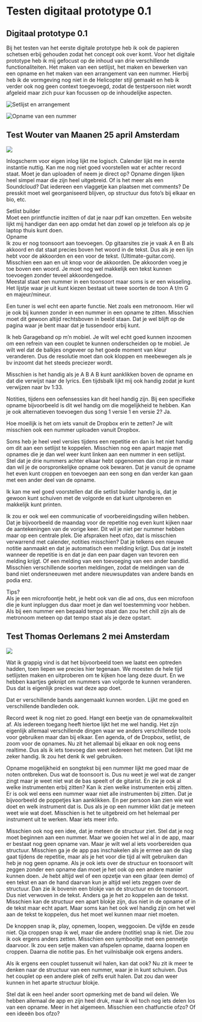 # Testen digitaal prototype 0.1

## Digitaal prototype 0.1

Bij het testen van het eerste digitale prototype heb ik ook de papieren schetsen erbij gehouden zodat het concept ook over komt. Voor het digitale prototype heb ik mij gefocust op de inhoud van drie verschillende functionaliteiten. Het maken van een setlijst, het maken en bewerken van een opname en het maken van een arrangement van een nummer. Hierbij heb ik de vormgeving nog niet in de Helicopter stijl gemaakt en heb ik verder ook nog geen context toegevoegd, zodat de testpersoon niet wordt afgeleid maar zich puur kan focussen op de inhoudelijke aspecten.

![Setlijst en arrangement](../.gitbook/assets/prototype-0.1-eerste-schermen.jpg)

![Opname van een nummer](../.gitbook/assets/prototype-0.1-tweede-scherm.jpg)



## Test Wouter van Maanen 25 april Amsterdam

![](../.gitbook/assets/img_5332.JPG)

Inlogscherm voor eigen inlog lijkt me logisch. Calender lijkt me in eerste instantie nuttig. Kan me nog niet goed voorstellen wat er achter record staat. Moet je dan uploaden of neem je direct op? Opname dingen lijken heel simpel maar die zijn heel uitgebreid. Of is het meer als een Soundcloud? Dat iedereen een vlaggetje kan plaatsen met comments? De presskit moet wel georganiseerd blijven, op structuur dus foto’s bij elkaar en bio, etc.  
  
Setlist builder   
Moet een printfunctie inzitten of dat je naar pdf kan omzetten. Een website lijkt mij handiger dan een app omdat het dan zowel op je telefoon als op je laptop thuis kunt doen.  
Opname  
Ik zou er nog toonsoort aan toevoegen. Op gitaarsites zie je vaak A en B als akkoord en dat staat precies boven het woord in de tekst. Dus als je een lijn hebt voor de akkoorden en een voor de tekst. \(Ultimate-guitar.com\). Misschien een aan en uit knop voor de akkoorden. De akkoorden voeg je toe boven een woord. Je moet nog wel makkelijk een tekst kunnen toevoegen zonder teveel akkoordengedoe.  
Meestal staat een nummer in een toonsoort maar soms is er een wisseling. Het lijstje waar je uit kunt kiezen bestaat uit twee soorten de toon A t/m G en majeur/mineur.

Een tuner is wel echt een aparte functie. Net zoals een metronoom. Hier wil je ook bij kunnen zonder in een nummer in een opname te zitten. Misschien moet dit gewoon altijd rechtsboven in beeld staan. Dat je wel blijft op de pagina waar je bent maar dat je tussendoor erbij kunt.

Ik heb Garageband op m’n mobiel. Je wilt wel echt goed kunnen inzoomen om een refrein van een couplet te kunnen onderscheiden op te mobiel. Je wilt wel dat de balkjes ongeveer op het goede moment van kleur veranderen. Dus de resolutie moet dan ook kloppen en meebewegen als je bv inzoomt dat het steeds preciezer wordt.

Misschien is het handig als je A B A B kunt aanklikken boven de opname en dat die verwijst naar de lyrics. Een tijdsbalk lijkt mij ook handig zodat je kunt verwijzen naar bv 1:33.

Notities, tijdens een oefensessies kan dit heel handig zijn. Bij een specifieke opname bijvoorbeeld is dit wel handig om die mogelijkheid te hebben. Kan je ook alternatieven toevoegen dus song 1 versie 1 en versie 2? Ja.

Hoe moeilijk is het om iets vanuit de Dropbox erin te zetten? Je wilt misschien ook een nummer uploaden vanuit Dropbox.

Soms heb je heel veel versies tijdens een repetitie en dan is het niet handig om dit aan een setlijst te koppelen. Misschien nog een apart mapje met opnames die je dan wel weer kunt linken aan een nummer in een setlijst. Stel dat je drie nummers achter elkaar hebt opgenomen dan crop je m maar dan wil je de oorspronkelijke opname ook bewaren. Dat je vanuit de opname het even kunt croppen en toevoegen aan een song en dan verder kan gaan met een ander deel van de opname.

Ik kan me wel goed voorstellen dat die setlist builder handig is, dat je gewoon kunt schuiven met de volgorde en dat kunt uitproberen en makkelijk kunt printen.

Ik zou er ook wel een communicatie of voorbereidingsding willen hebben. Dat je bijvoorbeeld de maandag voor de repetitie nog even kunt kijken naar de aantekeningen van de vorige keer. Dit wil je niet per nummer hebben maar op een centrale plek. Die afspraken heet ofzo, dat is misschien verwarrend met calender, notities misschien? Dat je telkens een nieuwe notitie aanmaakt en dat je automatisch een melding krijgt. Dus dat je instelt wanneer de repetitie is en dat je dan een paar dagen van tevoren een melding krijgt. Of een melding van een toevoeging van een ander bandlid. Misschien verschillende soorten meldingen, zodat de meldingen van de band niet ondersneeuwen met andere nieuwsupdates van andere bands en podia enz.

Tips?  
Als je een microfoontje hebt, je hebt ook van die ad ons, dus een microfoon die je kunt inpluggen dus daar moet je dan wel toestemming voor hebben.  
Als bij een nummer een bepaald tempo staat dan zou het chill zijn als de metronoom meteen op dat tempo staat als je deze opstart.

## Test Thomas Oerlemans 2 mei Amsterdam

![](../.gitbook/assets/img_5324.JPG)

Wat ik grappig vind is dat het bijvoorbeeld toen we laatst een optreden hadden, toen liepen we precies hier tegenaan. We moesten de hele tijd setlijsten maken en uitproberen om te kijken hoe lang deze duurt. En we hebben kaartjes geknipt om nummers van volgorde te kunnen veranderen. Dus dat is eigenlijk precies wat deze app doet.

Dat er verschillende bands aangemaakt kunnen worden. Lijkt me goed en verschillende bandleden ook.

Record weet ik nog niet zo goed. Hangt een beetje van de opnamekwaliteit af. Als iedereen toegang heeft hiertoe lijkt het me wel handig. Het zijn eigenlijk allemaal verschillende dingen waar we anders verschillende tools voor gebruiken maar dan bij elkaar. Een agenda, of de Dropbox, setlist, de zoom voor de opnames. Nu zit het allemaal bij elkaar en ook nog eens realtime. Dus als ik iets toevoeg dan weet iedereen het meteen. Dat lijkt me zeker handig. Ik zou het denk ik wel gebruiken.

Opname mogelijkheid en songtekst bij een nummer lijkt me goed maar de noten ontbreken. Dus wat de toonsoort is. Dus nu weet je wel wat de zanger zingt maar je weet niet wat de bas speelt of de gitarist. En zie je ook al welke instrumenten erbij zitten? Kan ik zien welke instrumenten erbij zitten. Er is ook wel eens een nummer waar niet alle instrumenten bij zitten. Dat je bijvoorbeeld de poppetjes kan aanklikken. En per persoon kan zien wie wat doet en welk instrument dat is. Dus als je op een nummer klikt dat je meteen weet wie wat doet. Misschien is het te uitgebreid om het helemaal per instrument uit te werken. Maar iets meer info.

Misschien ook nog een idee, dat je meteen de structuur ziet. Stel dat je nog moet beginnen aan een nummer. Maar we gooien het wel al in de app, maar er bestaat nog geen opname van. Maar je wilt wel al iets voorbereiden qua structuur. Misschien ga je de app pas inschakelen als je ermee aan de slag gaat tijdens de repetitie, maar als je het voor die tijd al wilt gebruiken dan heb je nog geen opname. Als je ook iets over de structuur en toonsoort wilt zeggen zonder een opname dan moet je het ook op een andere manier kunnen doen. Je hebt altijd wel of een opzetje van een gitaar \(een demo\) of een tekst en aan de hand daarvan kun je altijd wel iets zeggen over de structuur. Dan zie ik bovenin een blokje van de structuur en de toonsoort. Dus niet verwoven in de tekst. Anders ga je het zo koppelen aan de tekst. Misschien kan de structuur een apart blokje zijn, dus niet in de opname of in de tekst maar echt apart. Maar soms kan het ook wel handig zijn om het wel aan de tekst te koppelen, dus het moet wel kunnen maar niet moeten.

De knoppen snap ik, play, opnemen, loopen, weggooien. De vijfde en zesde niet. Oja croppen snap ik wel, maar die andere \(notitie\) snap ik niet. Die zou ik ook ergens anders zetten. Misschien een symbooltje met een pennetje daarvoor. Ik zou een setje maken van afspelen opname, daarna loopen en croppen. Daarna die notitie pas. En het vuilnisbakje ook ergens anders.   

Als ik ergens een couplet tussenuit wil halen, kan dat ook? Nu zit ik meer te denken naar de structuur van een nummer, waar je in kunt schuiven. Dus het couplet op een andere plek of zelfs eruit halen. Dat zou dan weer kunnen in het aparte structuur blokje.

Stel dat ik een heel ander soort opmerking met de band wil delen. We hebben allemaal de app en zijn heel druk, maar ik wil toch nog iets delen los van een opname. Meer in het algemeen. Misschien een chatfunctie ofzo? Of een ideeën bos ofzo?



##  

